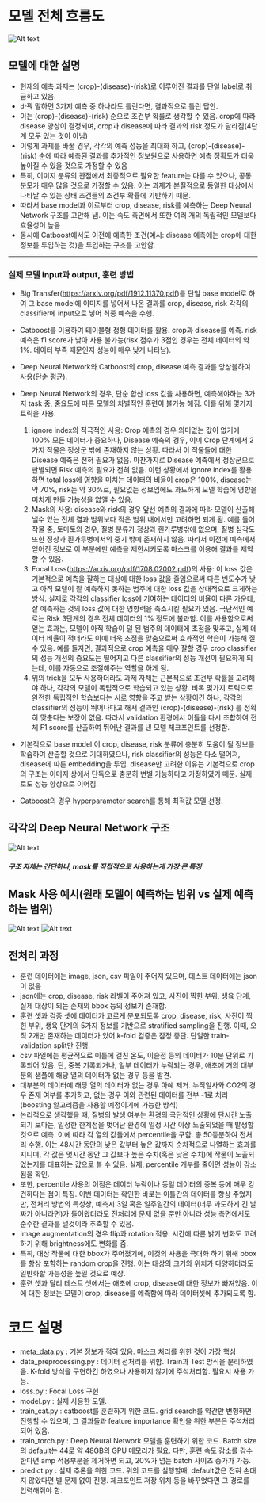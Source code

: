 # 모델 전체 흐름도
![Alt text](pictures/prediction_flow.png)

## 모델에 대한 설명
- 현재의 예측 과제는 (crop)-(disease)-(risk)로 이루어진 결과를 단일 label로 취급하고 있음.
- 바꿔 말하면 3가지 예측 중 하나라도 틀린다면, 결과적으로 틀린 답안.
- 이는 (crop)-(disease)-(risk) 순으로 조건부 확률로 생각할 수 있음. crop에 따라 disease 양상이 결정되며, crop과 disease에 따라 결과의 risk 정도가 달라짐(4단계 모두 있는 것이 아님)
- 이렇게 과제를 바꿀 경우, 각각의 예측 성능을 최대화 하고, (crop)-(disease)-(risk) 순에 따라 예측된 결과를 추가적인 정보원으로 사용하면 예측 정확도가 더욱 높아질 수 있을 것으로 가정할 수 있음
- 특히, 이미지 분류의 관점에서 최종적으로 필요한 feature는 다를 수 있으나, 공통 분모가 매우 많을 것으로 가정할 수 있음. 이는 과제가 본질적으로 동일한 대상에서 나타날 수 있는 상태 조건들의 조건부 확률에 기반하기 때문.
- 따라서 base model과 이로부터 crop, disease, risk를 예측하는 Deep Neural Network 구조를 고안해 냄. 이는 속도 측면에서 또한 여러 개의 독립적인 모델보다 효율성이 높음
- 동시에 Catboost에서도 이전에 예측한 조건(예시: disease 예측에는 crop에 대한 정보를 투입하는 것)을 투입하는 구조를 고안함.
-----------------------------------------------------------------------------
### 실제 모델 input과 output, 훈련 방법
- Big Transfer(https://arxiv.org/pdf/1912.11370.pdf)를 단일 base model로 하여 그 base model에 이미지를 넣어서 나온 결과를 crop, disease, risk 각각의 classifier에 input으로 넣어 최종 예측을 수행.
- Catboost를 이용하여 테이블형 정형 데이터를 활용. crop과 disease를 예측. risk 예측은 f1 score가 낮아 사용 불가능(risk 점수가 3점인 경우는 전체 데이터의 약 1%. 데이터 부족 때문인지 성능이 매우 낮게 나타남).
- Deep Neural Network와 Catboost의 crop, disease 예측 결과를 앙상블하여 사용(단순 평균).   
- Deep Neural Network의 경우, 단순 합산 loss 값을 사용하면, 예측해야하는 3가지 task 중, 중요도에 따른 모델의 차별적인 훈련이 불가능 해짐. 이를 위해 몇가지 트릭을 사용.
  1. ignore index의 적극적인 사용: Crop 예측의 경우 의미없는 값이 없기에 100% 모든 데이터가 중요하나, Disease 예측의 경우, 이미 Crop 단계에서 2가지 작물은 정상군 밖에 존재하지 않는 상황. 따라서 이 작물들에 대한 Disease 예측은 전혀 필요가 없음. 마찬가지로 Disease 예측에서 정상군으로 판별되면 Risk 예측의 필요가 전혀 없음. 이런 상황에서 ignore index를 활용하면 total loss에 영향을 미치는 데이터의 비율이 crop은 100%, disease는 약 70%, risk는 약 30%로, 필요없는 정보임에도 과도하게 모델 학습에 영향을 미치게 만들 가능성을 없앨 수 있음.   
  2. Mask의 사용: disease와 risk의 경우 앞선 예측의 결과에 따라 모델이 산출해 낼수 있는 전체 결과 범위보다 적은 범위 내에서만 고려하면 되게 됨. 예를 들어 작물 중, 토마토의 경우, 질병 분류가 정상과 흰가루병밖에 없으며, 질병 심각도 또한 정상과 흰가루병에서의 중기 밖에 존재하지 않음. 따라서 이전에 예측에서 얻어진 정보로 이 부분에만 예측을 제한시키도록 마스크를 이용해 결과를 제약할 수 있음.   
  3. Focal Loss(https://arxiv.org/pdf/1708.02002.pdf)의 사용: 이 loss 값은 기본적으로 예측을 잘하는 대상에 대한 loss 값을 줄임으로써 다른 빈도수가 낮고 아직 모델이 잘 예측하지 못하는 범주에 대한 loss 값을 상대적으로 크게하는 방식. 실제로 각각의 classifier loss에 기여하는 데이터의 비율이 다른 가운데, 잘 예측하는 것의 loss 값에 대한 영향력을 축소시킬 필요가 있음. 극단적인 예로는 Risk 3단계의 경우 전체 데이터의 1% 정도에 불과함. 이를 사용함으로써 얻는 효과는, 모델이 아직 학습이 덜 된 범주의 데이터에 초점을 맞추고, 실제 데이터 비율이 적더라도 이에 더욱 초점을 맞춤으로써 효과적인 학습이 가능해 질 수 있음. 예를 들자면, 결과적으로 crop 예측을 매우 잘할 경우 crop classifier의 성능 개선의 중요도는 떨어지고 다른 classifier의 성능 개선이 필요하게 되는데, 이를 자동으로 조절해주는 역할을 하게 됨.   
  4. 위의 trick을 모두 사용하더라도 과제 자체는 근본적으로 조건부 확률을 고려해야 하나, 각각의 모델이 독립적으로 학습되고 있는 상황. 비록 몇가지 트릭으로 완전한 독립적인 학습보다는 서로 영향을 주고 받는 상황이긴 하나, 각각의 classifier의 성능이 뛰어나다고 해서 결과인 (crop)-(disease)-(risk) 를 정확히 맞춘다는 보장이 없음. 따라서 validation 환경에서 이들을 다시 조합하여 전체 F1 score를 산출하여 뛰어난 결과를 낸 모델 체크포인트를 선정함.   

- 기본적으로 base model 이 crop, disease, risk 분류에 충분히 도움이 될 정보를 학습하여 산출할 것으로 기대하였으나, risk classifier의 성능은 다소 떨어져, disease에 따른 embedding을 투입. disease만 고려한 이유는 기본적으로 crop의 구조는 이미지 상에서 단독으로 충분히 변별 가능하다고 가정하였기 때문. 실제로도 성능 향상으로 이어짐.
- Catboost의 경우 hyperparameter search를 통해 최적값 모델 선정.

## 각각의 Deep Neural Network 구조
![Alt text](pictures/DNN_architectures.png)
##### 구조 자체는 간단하나, mask를 직접적으로 사용하는게 가장 큰 특징
   
## Mask 사용 예시(원래 모델이 예측하는 범위 vs 실제 예측하는 범위)
![Alt text](pictures/classifier_targets.png)
![Alt text](pictures/mask_example.png)

## 전처리 과정
- 훈련 데이터에는 image, json, csv 파일이 주어져 있으며, 테스트 데이터에는 json이 없음
- json에는 crop, disease, risk 라벨이 주어져 있고, 사진이 찍힌 부위, 생육 단계, 실제 대상이 되는 존재의 bbox 등의 정보가 존재함.
- 훈련 셋과 검증 셋에 데이터가 고르게 분포되도록 crop, disease, risk, 사진이 찍힌 부위, 생육 단계의 5가지 정보를 기반으로 stratified sampling을 진행. 이때, 오직 2개만 존재하는 데이터가 있어 k-fold 검증은 잠정 중단. 단일한 train-validation split만 진행.   
- csv 파일에는 평균적으로 이틀에 걸친 온도, 이슬점 등의 데이터가 10분 단위로 기록되어 있음. 단, 중복 기록되거나, 일부 데이터가 누락되는 경우, 애초에 거의 대부분의 샘플에 해당 열의 데이터가 없는 경우 등을 발견.
- 대부분의 데이터에 해당 열의 데이터가 없는 경우 아예 제거. 누적일사와 CO2의 경우 존재 여부를 추가하고, 없는 경우 이와 관련된 데이터를 전부 -1로 처리(boosting 알고리즘을 사용할 예정이기에 가능한 방식)
- 논리적으로 생각했을 때, 질병의 발생 여부는 환경의 극단적인 상황에 단시간 노출되기 보다는, 일정한 한계점을 벗어난 환경에 일정 시간 이상 노출되었을 때 발생할 것으로 예측. 이에 따라 각 열의 값들에서 percentile을 구함. 총 50등분하여 전처리 수행. 이는 48시간 동안의 낮은 값부터 높은 값까지 순차적으로 나열하는 효과를 지니며, 각 값은 몇시간 동안 그 값보다 높은 수치(혹은 낮은 수치)에 작물이 노출되었는지를 대표하는 값으로 볼 수 있음. 실제, percentile 개부를 줄이면 성능이 감소됨을 확인.   
- 또한, percentile 사용의 이점은 데이터 누락이나 동일 데이터의 중복 등에 매우 강건하다는 점이 특징. 이번 데이터는 확인한 바로는 이틀간의 데이터를 항상 주었지만, 전처리 방법의 특성상, 예측시 3일 혹은 일주일간의 데이터(너무 과도하게 긴 날짜가 아니라면)가 들어왔더라도 전처리에 문제 없을 뿐만 아니라 성능 측면에서도 준수한 결과를 낼것이라 추측할 수 있음.
- Image augmentation의 경우 flip과 rotation 적용. 시간에 따른 밝기 변화도 고려하기 위해 brightness에도 변화를 줌.
- 특히, 대상 작물에 대한 bbox가 주어졌기에, 이것의 사용을 극대화 하기 위해 bbox를 항상 포함하는 random crop을 진행. 이는 대상의 크기와 위치가 다양하더라도 일반화할 가능성을 높일 것으로 예상.
- 훈련 셋과 달리 테스트 셋에서는 애초에 crop, disease에 대한 정보가 빠져있음. 이에 대한 정보는 모델이 crop, disease를 예측함에 따라 데이터셋에 추가되도록 함.

# 코드 설명
- meta_data.py : 기본 정보가 적혀 있음. 마스크 처리를 위한 것이 가장 핵심
- data_preprocessing.py : 데이터 전처리를 위함. Train과 Test 방식을 분리하였음. K-fold 방식을 구현하긴 하였으나 사용하지 않기에 주석처리함. 필요시 사용 가능.
- loss.py : Focal Loss 구현
- model.py : 실제 사용한 모델.
- train_cat.py : catboost를 훈련하기 위한 코드. grid search를 약간만 변형하면 진행할 수 있으며, 그 결과들과 feature importance 확인을 위한 부분은 주석처리되어 있음.
- train_torch.py : Deep Neural Network 모델을 훈련하기 위한 코드. Batch size의 default는 44로 약 48GB의 GPU 메모리가 필요. 다만, 훈련 속도 감소를 감수한다면 amp 적용부분을 제거하면 되고, 20%가 넘는 batch 사이즈 증가가 가능.
- predict.py : 실제 추론을 위한 코드. 위의 코드를 실행할때, default값은 전혀 손대지 않았다면 별 문제 없이 진행. 체크포인트 저장 위치 등을 바꾸었다면 그 경로를 입력해줘야 함.
